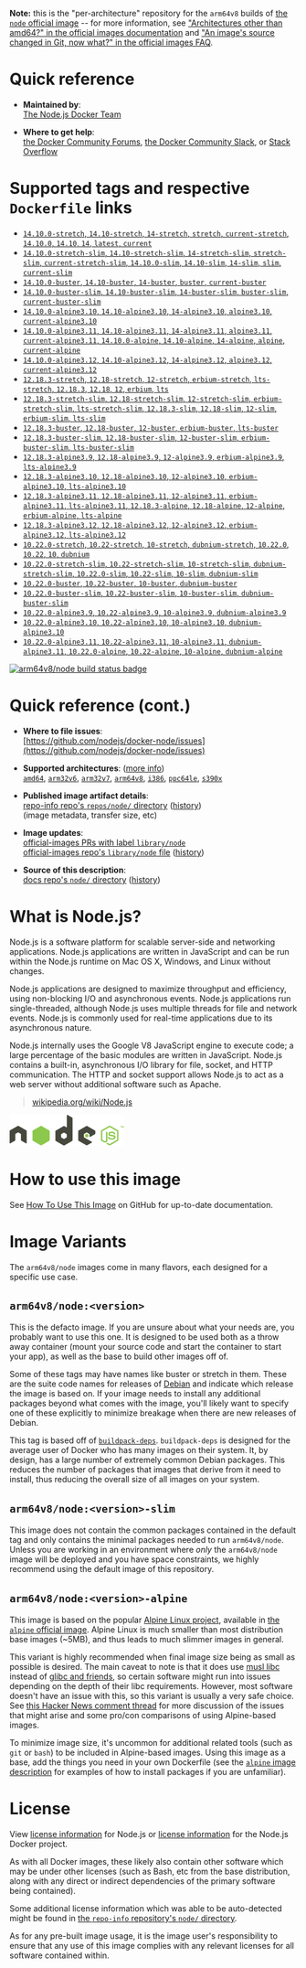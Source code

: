 <!--

********************************************************************************

WARNING:

    DO NOT EDIT "node/README.md"

    IT IS AUTO-GENERATED

    (from the other files in "node/" combined with a set of templates)

********************************************************************************

-->

**Note:** this is the "per-architecture" repository for the `arm64v8` builds of [the `node` official image](https://hub.docker.com/_/node) -- for more information, see ["Architectures other than amd64?" in the official images documentation](https://github.com/docker-library/official-images#architectures-other-than-amd64) and ["An image's source changed in Git, now what?" in the official images FAQ](https://github.com/docker-library/faq#an-images-source-changed-in-git-now-what).

# Quick reference

-	**Maintained by**:  
	[The Node.js Docker Team](https://github.com/nodejs/docker-node)

-	**Where to get help**:  
	[the Docker Community Forums](https://forums.docker.com/), [the Docker Community Slack](https://dockr.ly/slack), or [Stack Overflow](https://stackoverflow.com/search?tab=newest&q=docker)

# Supported tags and respective `Dockerfile` links

-	[`14.10.0-stretch`, `14.10-stretch`, `14-stretch`, `stretch`, `current-stretch`, `14.10.0`, `14.10`, `14`, `latest`, `current`](https://github.com/nodejs/docker-node/blob/6614c14c32d34e703d53bd6fb73ab2299deb2f83/14/stretch/Dockerfile)
-	[`14.10.0-stretch-slim`, `14.10-stretch-slim`, `14-stretch-slim`, `stretch-slim`, `current-stretch-slim`, `14.10.0-slim`, `14.10-slim`, `14-slim`, `slim`, `current-slim`](https://github.com/nodejs/docker-node/blob/6614c14c32d34e703d53bd6fb73ab2299deb2f83/14/stretch-slim/Dockerfile)
-	[`14.10.0-buster`, `14.10-buster`, `14-buster`, `buster`, `current-buster`](https://github.com/nodejs/docker-node/blob/6614c14c32d34e703d53bd6fb73ab2299deb2f83/14/buster/Dockerfile)
-	[`14.10.0-buster-slim`, `14.10-buster-slim`, `14-buster-slim`, `buster-slim`, `current-buster-slim`](https://github.com/nodejs/docker-node/blob/6614c14c32d34e703d53bd6fb73ab2299deb2f83/14/buster-slim/Dockerfile)
-	[`14.10.0-alpine3.10`, `14.10-alpine3.10`, `14-alpine3.10`, `alpine3.10`, `current-alpine3.10`](https://github.com/nodejs/docker-node/blob/6614c14c32d34e703d53bd6fb73ab2299deb2f83/14/alpine3.10/Dockerfile)
-	[`14.10.0-alpine3.11`, `14.10-alpine3.11`, `14-alpine3.11`, `alpine3.11`, `current-alpine3.11`, `14.10.0-alpine`, `14.10-alpine`, `14-alpine`, `alpine`, `current-alpine`](https://github.com/nodejs/docker-node/blob/6614c14c32d34e703d53bd6fb73ab2299deb2f83/14/alpine3.11/Dockerfile)
-	[`14.10.0-alpine3.12`, `14.10-alpine3.12`, `14-alpine3.12`, `alpine3.12`, `current-alpine3.12`](https://github.com/nodejs/docker-node/blob/6614c14c32d34e703d53bd6fb73ab2299deb2f83/14/alpine3.12/Dockerfile)
-	[`12.18.3-stretch`, `12.18-stretch`, `12-stretch`, `erbium-stretch`, `lts-stretch`, `12.18.3`, `12.18`, `12`, `erbium`, `lts`](https://github.com/nodejs/docker-node/blob/fdd2b251827817ac7bb4f0b2b082483abff8ea77/12/stretch/Dockerfile)
-	[`12.18.3-stretch-slim`, `12.18-stretch-slim`, `12-stretch-slim`, `erbium-stretch-slim`, `lts-stretch-slim`, `12.18.3-slim`, `12.18-slim`, `12-slim`, `erbium-slim`, `lts-slim`](https://github.com/nodejs/docker-node/blob/fdd2b251827817ac7bb4f0b2b082483abff8ea77/12/stretch-slim/Dockerfile)
-	[`12.18.3-buster`, `12.18-buster`, `12-buster`, `erbium-buster`, `lts-buster`](https://github.com/nodejs/docker-node/blob/fdd2b251827817ac7bb4f0b2b082483abff8ea77/12/buster/Dockerfile)
-	[`12.18.3-buster-slim`, `12.18-buster-slim`, `12-buster-slim`, `erbium-buster-slim`, `lts-buster-slim`](https://github.com/nodejs/docker-node/blob/fdd2b251827817ac7bb4f0b2b082483abff8ea77/12/buster-slim/Dockerfile)
-	[`12.18.3-alpine3.9`, `12.18-alpine3.9`, `12-alpine3.9`, `erbium-alpine3.9`, `lts-alpine3.9`](https://github.com/nodejs/docker-node/blob/fdd2b251827817ac7bb4f0b2b082483abff8ea77/12/alpine3.9/Dockerfile)
-	[`12.18.3-alpine3.10`, `12.18-alpine3.10`, `12-alpine3.10`, `erbium-alpine3.10`, `lts-alpine3.10`](https://github.com/nodejs/docker-node/blob/fdd2b251827817ac7bb4f0b2b082483abff8ea77/12/alpine3.10/Dockerfile)
-	[`12.18.3-alpine3.11`, `12.18-alpine3.11`, `12-alpine3.11`, `erbium-alpine3.11`, `lts-alpine3.11`, `12.18.3-alpine`, `12.18-alpine`, `12-alpine`, `erbium-alpine`, `lts-alpine`](https://github.com/nodejs/docker-node/blob/fdd2b251827817ac7bb4f0b2b082483abff8ea77/12/alpine3.11/Dockerfile)
-	[`12.18.3-alpine3.12`, `12.18-alpine3.12`, `12-alpine3.12`, `erbium-alpine3.12`, `lts-alpine3.12`](https://github.com/nodejs/docker-node/blob/fdd2b251827817ac7bb4f0b2b082483abff8ea77/12/alpine3.12/Dockerfile)
-	[`10.22.0-stretch`, `10.22-stretch`, `10-stretch`, `dubnium-stretch`, `10.22.0`, `10.22`, `10`, `dubnium`](https://github.com/nodejs/docker-node/blob/744e358d7ddee039618e304f98b9f979152ecced/10/stretch/Dockerfile)
-	[`10.22.0-stretch-slim`, `10.22-stretch-slim`, `10-stretch-slim`, `dubnium-stretch-slim`, `10.22.0-slim`, `10.22-slim`, `10-slim`, `dubnium-slim`](https://github.com/nodejs/docker-node/blob/744e358d7ddee039618e304f98b9f979152ecced/10/stretch-slim/Dockerfile)
-	[`10.22.0-buster`, `10.22-buster`, `10-buster`, `dubnium-buster`](https://github.com/nodejs/docker-node/blob/744e358d7ddee039618e304f98b9f979152ecced/10/buster/Dockerfile)
-	[`10.22.0-buster-slim`, `10.22-buster-slim`, `10-buster-slim`, `dubnium-buster-slim`](https://github.com/nodejs/docker-node/blob/744e358d7ddee039618e304f98b9f979152ecced/10/buster-slim/Dockerfile)
-	[`10.22.0-alpine3.9`, `10.22-alpine3.9`, `10-alpine3.9`, `dubnium-alpine3.9`](https://github.com/nodejs/docker-node/blob/744e358d7ddee039618e304f98b9f979152ecced/10/alpine3.9/Dockerfile)
-	[`10.22.0-alpine3.10`, `10.22-alpine3.10`, `10-alpine3.10`, `dubnium-alpine3.10`](https://github.com/nodejs/docker-node/blob/744e358d7ddee039618e304f98b9f979152ecced/10/alpine3.10/Dockerfile)
-	[`10.22.0-alpine3.11`, `10.22-alpine3.11`, `10-alpine3.11`, `dubnium-alpine3.11`, `10.22.0-alpine`, `10.22-alpine`, `10-alpine`, `dubnium-alpine`](https://github.com/nodejs/docker-node/blob/744e358d7ddee039618e304f98b9f979152ecced/10/alpine3.11/Dockerfile)

[![arm64v8/node build status badge](https://img.shields.io/jenkins/s/https/doi-janky.infosiftr.net/job/multiarch/job/arm64v8/job/node.svg?label=arm64v8/node%20%20build%20job)](https://doi-janky.infosiftr.net/job/multiarch/job/arm64v8/job/node/)

# Quick reference (cont.)

-	**Where to file issues**:  
	[https://github.com/nodejs/docker-node/issues](https://github.com/nodejs/docker-node/issues)

-	**Supported architectures**: ([more info](https://github.com/docker-library/official-images#architectures-other-than-amd64))  
	[`amd64`](https://hub.docker.com/r/amd64/node/), [`arm32v6`](https://hub.docker.com/r/arm32v6/node/), [`arm32v7`](https://hub.docker.com/r/arm32v7/node/), [`arm64v8`](https://hub.docker.com/r/arm64v8/node/), [`i386`](https://hub.docker.com/r/i386/node/), [`ppc64le`](https://hub.docker.com/r/ppc64le/node/), [`s390x`](https://hub.docker.com/r/s390x/node/)

-	**Published image artifact details**:  
	[repo-info repo's `repos/node/` directory](https://github.com/docker-library/repo-info/blob/master/repos/node) ([history](https://github.com/docker-library/repo-info/commits/master/repos/node))  
	(image metadata, transfer size, etc)

-	**Image updates**:  
	[official-images PRs with label `library/node`](https://github.com/docker-library/official-images/pulls?q=label%3Alibrary%2Fnode)  
	[official-images repo's `library/node` file](https://github.com/docker-library/official-images/blob/master/library/node) ([history](https://github.com/docker-library/official-images/commits/master/library/node))

-	**Source of this description**:  
	[docs repo's `node/` directory](https://github.com/docker-library/docs/tree/master/node) ([history](https://github.com/docker-library/docs/commits/master/node))

# What is Node.js?

Node.js is a software platform for scalable server-side and networking applications. Node.js applications are written in JavaScript and can be run within the Node.js runtime on Mac OS X, Windows, and Linux without changes.

Node.js applications are designed to maximize throughput and efficiency, using non-blocking I/O and asynchronous events. Node.js applications run single-threaded, although Node.js uses multiple threads for file and network events. Node.js is commonly used for real-time applications due to its asynchronous nature.

Node.js internally uses the Google V8 JavaScript engine to execute code; a large percentage of the basic modules are written in JavaScript. Node.js contains a built-in, asynchronous I/O library for file, socket, and HTTP communication. The HTTP and socket support allows Node.js to act as a web server without additional software such as Apache.

> [wikipedia.org/wiki/Node.js](https://en.wikipedia.org/wiki/Node.js)

![logo](https://raw.githubusercontent.com/docker-library/docs/01c12653951b2fe592c1f93a13b4e289ada0e3a1/node/logo.png)

# How to use this image

See [How To Use This Image](https://github.com/nodejs/docker-node/blob/master/README.md#how-to-use-this-image) on GitHub for up-to-date documentation.

# Image Variants

The `arm64v8/node` images come in many flavors, each designed for a specific use case.

## `arm64v8/node:<version>`

This is the defacto image. If you are unsure about what your needs are, you probably want to use this one. It is designed to be used both as a throw away container (mount your source code and start the container to start your app), as well as the base to build other images off of.

Some of these tags may have names like buster or stretch in them. These are the suite code names for releases of [Debian](https://wiki.debian.org/DebianReleases) and indicate which release the image is based on. If your image needs to install any additional packages beyond what comes with the image, you'll likely want to specify one of these explicitly to minimize breakage when there are new releases of Debian.

This tag is based off of [`buildpack-deps`](https://hub.docker.com/_/buildpack-deps/). `buildpack-deps` is designed for the average user of Docker who has many images on their system. It, by design, has a large number of extremely common Debian packages. This reduces the number of packages that images that derive from it need to install, thus reducing the overall size of all images on your system.

## `arm64v8/node:<version>-slim`

This image does not contain the common packages contained in the default tag and only contains the minimal packages needed to run `arm64v8/node`. Unless you are working in an environment where *only* the `arm64v8/node` image will be deployed and you have space constraints, we highly recommend using the default image of this repository.

## `arm64v8/node:<version>-alpine`

This image is based on the popular [Alpine Linux project](https://alpinelinux.org), available in [the `alpine` official image](https://hub.docker.com/_/alpine). Alpine Linux is much smaller than most distribution base images (~5MB), and thus leads to much slimmer images in general.

This variant is highly recommended when final image size being as small as possible is desired. The main caveat to note is that it does use [musl libc](https://musl.libc.org) instead of [glibc and friends](https://www.etalabs.net/compare_libcs.html), so certain software might run into issues depending on the depth of their libc requirements. However, most software doesn't have an issue with this, so this variant is usually a very safe choice. See [this Hacker News comment thread](https://news.ycombinator.com/item?id=10782897) for more discussion of the issues that might arise and some pro/con comparisons of using Alpine-based images.

To minimize image size, it's uncommon for additional related tools (such as `git` or `bash`) to be included in Alpine-based images. Using this image as a base, add the things you need in your own Dockerfile (see the [`alpine` image description](https://hub.docker.com/_/alpine/) for examples of how to install packages if you are unfamiliar).

# License

View [license information](https://github.com/nodejs/node/blob/master/LICENSE) for Node.js or [license information](https://github.com/nodejs/docker-node/blob/master/LICENSE) for the Node.js Docker project.

As with all Docker images, these likely also contain other software which may be under other licenses (such as Bash, etc from the base distribution, along with any direct or indirect dependencies of the primary software being contained).

Some additional license information which was able to be auto-detected might be found in [the `repo-info` repository's `node/` directory](https://github.com/docker-library/repo-info/tree/master/repos/node).

As for any pre-built image usage, it is the image user's responsibility to ensure that any use of this image complies with any relevant licenses for all software contained within.
